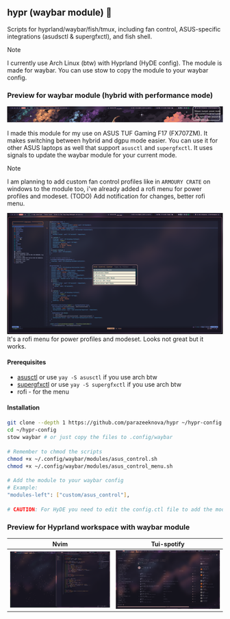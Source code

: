 ## hypr (waybar module) 🔌

Scripts for hyprland/waybar/fish/tmux, including fan control, ASUS-specific integrations (asudsctl &amp; supergfxctl), and fish shell.

>[!NOTE]
> I currently use Arch Linux (btw) with Hyprland (HyDE config). The module is made for waybar. You can use stow to copy the module to your waybar config.

### Preview for waybar module (hybrid with performance mode)

![waybar](./assets/waybar_module.png)

I made this module for my use on ASUS TUF Gaming F17 (FX707ZM). It makes switching between hybrid and dgpu mode easier. You can use it for other ASUS laptops as well that support `asusctl` and `supergfxctl`. It uses signals to update the waybar module for your current mode.

> [!NOTE]
> I am planning to add custom fan control profiles like in `ARMOURY CRATE` on windows to the module too, i've already added a rofi menu for power profiles and modeset. (TODO) Add notification for changes, better rofi menu.

![waybar](./assets/rofi.png)
It's a rofi menu for power profiles and modeset. Looks not great but it works.

#### Prerequisites

- [asusctl](https://gitlab.com/asus-linux/asusctl) or use `yay -S asusctl` if you use arch btw
- [supergfxctl](https://gitlab.com/asus-linux/supergfxctl) or use `yay -S supergfxctl` if you use arch btw
- rofi - for the menu

#### Installation

```bash
git clone --depth 1 https://github.com/parazeeknova/hypr ~/hypr-config
cd ~/hypr-config
stow waybar # or just copy the files to .config/waybar

# Remember to chmod the scripts
chmod +x ~/.config/waybar/modules/asus_control.sh
chmod +x ~/.config/waybar/modules/asus_control_menu.sh

# Add the module to your waybar config
# Example:
"modules-left": ["custom/asus_control"],

# CAUTION: For HyDE you need to edit the config.ctl file to add the module to the config.

```

### Preview for Hyprland workspace with waybar module

| Nvim  | Tui-spotify |
| :--: | :--: |
| ![tiled-window](./assets/vscodium.png) | ![spotify](./assets/spotify.png) |
